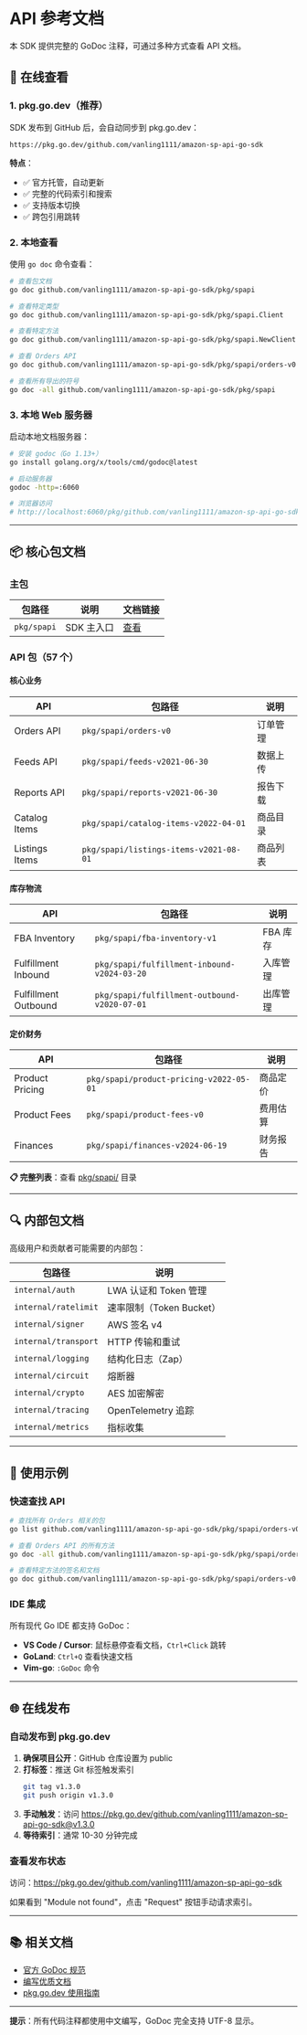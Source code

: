 # API 参考文档

本 SDK 提供完整的 GoDoc 注释，可通过多种方式查看 API 文档。

## 📖 在线查看

### 1. pkg.go.dev（推荐）

SDK 发布到 GitHub 后，会自动同步到 pkg.go.dev：

```
https://pkg.go.dev/github.com/vanling1111/amazon-sp-api-go-sdk
```

**特点**：
- ✅ 官方托管，自动更新
- ✅ 完整的代码索引和搜索
- ✅ 支持版本切换
- ✅ 跨包引用跳转

### 2. 本地查看

使用 `go doc` 命令查看：

```bash
# 查看包文档
go doc github.com/vanling1111/amazon-sp-api-go-sdk/pkg/spapi

# 查看特定类型
go doc github.com/vanling1111/amazon-sp-api-go-sdk/pkg/spapi.Client

# 查看特定方法
go doc github.com/vanling1111/amazon-sp-api-go-sdk/pkg/spapi.NewClient

# 查看 Orders API
go doc github.com/vanling1111/amazon-sp-api-go-sdk/pkg/spapi/orders-v0

# 查看所有导出的符号
go doc -all github.com/vanling1111/amazon-sp-api-go-sdk/pkg/spapi
```

### 3. 本地 Web 服务器

启动本地文档服务器：

```bash
# 安装 godoc（Go 1.13+）
go install golang.org/x/tools/cmd/godoc@latest

# 启动服务器
godoc -http=:6060

# 浏览器访问
# http://localhost:6060/pkg/github.com/vanling1111/amazon-sp-api-go-sdk/
```

---

## 📦 核心包文档

### 主包

| 包路径 | 说明 | 文档链接 |
|--------|------|----------|
| `pkg/spapi` | SDK 主入口 | [查看](https://pkg.go.dev/github.com/vanling1111/amazon-sp-api-go-sdk/pkg/spapi) |

### API 包（57 个）

#### 核心业务

| API | 包路径 | 说明 |
|-----|--------|------|
| Orders API | `pkg/spapi/orders-v0` | 订单管理 |
| Feeds API | `pkg/spapi/feeds-v2021-06-30` | 数据上传 |
| Reports API | `pkg/spapi/reports-v2021-06-30` | 报告下载 |
| Catalog Items | `pkg/spapi/catalog-items-v2022-04-01` | 商品目录 |
| Listings Items | `pkg/spapi/listings-items-v2021-08-01` | 商品列表 |

#### 库存物流

| API | 包路径 | 说明 |
|-----|--------|------|
| FBA Inventory | `pkg/spapi/fba-inventory-v1` | FBA 库存 |
| Fulfillment Inbound | `pkg/spapi/fulfillment-inbound-v2024-03-20` | 入库管理 |
| Fulfillment Outbound | `pkg/spapi/fulfillment-outbound-v2020-07-01` | 出库管理 |

#### 定价财务

| API | 包路径 | 说明 |
|-----|--------|------|
| Product Pricing | `pkg/spapi/product-pricing-v2022-05-01` | 商品定价 |
| Product Fees | `pkg/spapi/product-fees-v0` | 费用估算 |
| Finances | `pkg/spapi/finances-v2024-06-19` | 财务报告 |

**📋 完整列表**：查看 [pkg/spapi/](https://github.com/vanling1111/amazon-sp-api-go-sdk/tree/main/pkg/spapi) 目录

---

## 🔍 内部包文档

高级用户和贡献者可能需要的内部包：

| 包路径 | 说明 |
|--------|------|
| `internal/auth` | LWA 认证和 Token 管理 |
| `internal/ratelimit` | 速率限制（Token Bucket） |
| `internal/signer` | AWS 签名 v4 |
| `internal/transport` | HTTP 传输和重试 |
| `internal/logging` | 结构化日志（Zap） |
| `internal/circuit` | 熔断器 |
| `internal/crypto` | AES 加密解密 |
| `internal/tracing` | OpenTelemetry 追踪 |
| `internal/metrics` | 指标收集 |

---

## 📖 使用示例

### 快速查找 API

```bash
# 查找所有 Orders 相关的包
go list github.com/vanling1111/amazon-sp-api-go-sdk/pkg/spapi/orders-v0

# 查看 Orders API 的所有方法
go doc -all github.com/vanling1111/amazon-sp-api-go-sdk/pkg/spapi/orders-v0

# 查看特定方法的签名和文档
go doc github.com/vanling1111/amazon-sp-api-go-sdk/pkg/spapi/orders-v0.Client.GetOrders
```

### IDE 集成

所有现代 Go IDE 都支持 GoDoc：

- **VS Code / Cursor**: 鼠标悬停查看文档，`Ctrl+Click` 跳转
- **GoLand**: `Ctrl+Q` 查看快速文档
- **Vim-go**: `:GoDoc` 命令

---

## 🌐 在线发布

### 自动发布到 pkg.go.dev

1. **确保项目公开**：GitHub 仓库设置为 public
2. **打标签**：推送 Git 标签触发索引
   ```bash
   git tag v1.3.0
   git push origin v1.3.0
   ```
3. **手动触发**：访问 https://pkg.go.dev/github.com/vanling1111/amazon-sp-api-go-sdk@v1.3.0
4. **等待索引**：通常 10-30 分钟完成

### 查看发布状态

访问：https://pkg.go.dev/github.com/vanling1111/amazon-sp-api-go-sdk

如果看到 "Module not found"，点击 "Request" 按钮手动请求索引。

---

## 📚 相关文档

- [官方 GoDoc 规范](https://go.dev/blog/godoc)
- [编写优质文档](https://go.dev/doc/comment)
- [pkg.go.dev 使用指南](https://go.dev/about)

---

**提示**：所有代码注释都使用中文编写，GoDoc 完全支持 UTF-8 显示。

